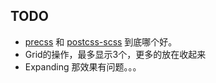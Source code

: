 ## TODO
* [precss](https://github.com/jonathantneal/precss) 和 [postcss-scss](https://github.com/postcss/postcss-scss) 到底哪个好。
* Grid的操作，最多显示3个，更多的放在收起来
* Expanding 那效果有问题。。。